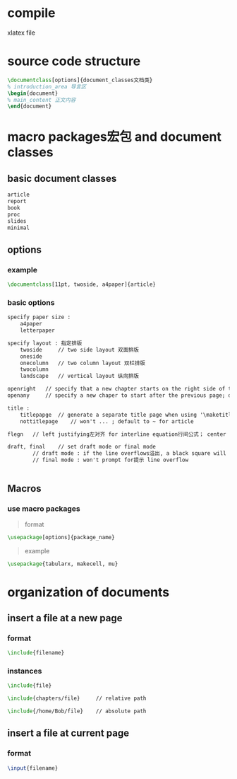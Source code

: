 # compile
xlatex file  
# source code structure
```tex
\documentclass[options]{document_classes文档类}
% introduction_area 导言区
\begin{document}
% main_content 正文内容
\end{document}
```
# macro packages宏包 and document classes
## basic document classes
```txt
article
report
book
proc
slides
minimal
```
## options
### example
```tex
\documentclass[11pt, twoside, a4paper]{article}
```
### basic options
```txt
specify paper size :
	a4paper
	letterpaper

specify layout : 指定排版
	twoside		// two side layout 双面排版
	oneside
	onecolumn	// two column layout 双栏排版
	twocolumn
	landscape	// vertical layout 纵向排版

openright	// specify that a new chapter starts on the right side of the odd page奇数页; default to openright for book
openany		// specify a new chaper to start after the previous page; default to openany for report

title :
	titlepapge	// generate a separate title page when using '\maketitle'; default to ~ for report and book
	nottitlepage	// won't ... ; default to ~ for article

flegn	// left justifying左对齐 for interline equation行间公式； center alignment by default for interline equations

draft, final	// set draft mode or final mode
		// draft mode : if the line overflows溢出, a black square will be added at the end of a line
		// final mode : won't prompt for提示 line overflow	
	
```
## Macros
### use macro packages  
> format
```tex
\usepackage[options]{package_name}
```
> example
```tex
\usepackage{tabularx, makecell, mu}
```
# organization of documents
## insert a file at a new page
### format
```tex
\include{filename}
```
### instances
```tex
\include{file}

\include{chapters/file}		// relative path

\include{/home/Bob/file}	// absolute path
```
## insert a file at current page
### format
```tex
\input{filename}
```

